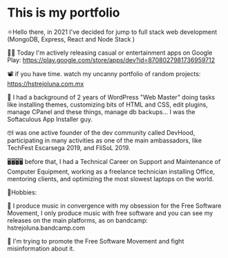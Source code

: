 # This is my portfolio

⚛Hello there, in 2021 I've decided for jump to full stack web development (MongoDB, Express, React and Node Stack )

📱🤖 Today I'm actively releasing casual or entertainment apps on Google Play:
https://play.google.com/store/apps/dev?id=8708027981736959712

📽 if you have time. watch my uncanny portfolio of random projects:
https://hstrejoluna.com.mx

👋 I had a background of 2 years of WordPress "Web Master" doing tasks like installing themes, customizing bits of HTML and CSS, edit plugins, manage CPanel and these things, manage db backups... I was the Softaculous App Installer guy.

🤓I was one active founder of the dev community called DevHood, participating in many activities as one of the main ambassadors, like TechFest Escarsega 2019, and FliSoL 2019.

🖥🖥🖥🖥 before that, I had a Technical Career on Support and Maintenance of Computer Equipment, working as a freelance technician installing Office, mentoring clients, and optimizing the most slowest laptops on the world.

🥎Hobbies:

🎸 I produce music in convergence with my obsession for the Free Software Movement, I only produce music with free software and you can see my releases on the main platforms, as on bandcamp:
hstrejoluna.bandcamp.com

📣 I'm trying to promote the Free Software Movement and fight misinformation about it.
